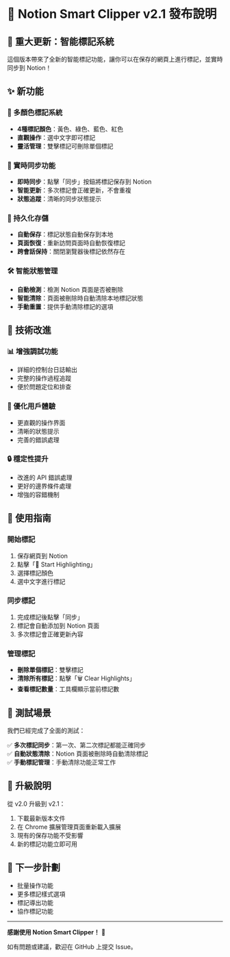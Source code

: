 # 🎉 Notion Smart Clipper v2.1 發布說明

## 🚀 重大更新：智能標記系統

這個版本帶來了全新的智能標記功能，讓你可以在保存的網頁上進行標記，並實時同步到 Notion！

## ✨ 新功能

### 📝 多顏色標記系統
- **4種標記顏色**：黃色、綠色、藍色、紅色
- **直觀操作**：選中文字即可標記
- **靈活管理**：雙擊標記可刪除單個標記

### 🔄 實時同步功能
- **即時同步**：點擊「同步」按鈕將標記保存到 Notion
- **智能更新**：多次標記會正確更新，不會重複
- **狀態追蹤**：清晰的同步狀態提示

### 💾 持久化存儲
- **自動保存**：標記狀態自動保存到本地
- **頁面恢復**：重新訪問頁面時自動恢復標記
- **跨會話保持**：關閉瀏覽器後標記依然存在

### 🛠️ 智能狀態管理
- **自動檢測**：檢測 Notion 頁面是否被刪除
- **智能清除**：頁面被刪除時自動清除本地標記狀態
- **手動重置**：提供手動清除標記的選項

## 🔧 技術改進

### 📊 增強調試功能
- 詳細的控制台日誌輸出
- 完整的操作過程追蹤
- 便於問題定位和排查

### 🎯 優化用戶體驗
- 更直觀的操作界面
- 清晰的狀態提示
- 完善的錯誤處理

### 🔒 穩定性提升
- 改進的 API 錯誤處理
- 更好的邊界條件處理
- 增強的容錯機制

## 📖 使用指南

### 開始標記
1. 保存網頁到 Notion
2. 點擊「📝 Start Highlighting」
3. 選擇標記顏色
4. 選中文字進行標記

### 同步標記
1. 完成標記後點擊「同步」
2. 標記會自動添加到 Notion 頁面
3. 多次標記會正確更新內容

### 管理標記
- **刪除單個標記**：雙擊標記
- **清除所有標記**：點擊「🗑️ Clear Highlights」
- **查看標記數量**：工具欄顯示當前標記數

## 🧪 測試場景

我們已經完成了全面的測試：

✅ **多次標記同步**：第一次、第二次標記都能正確同步  
✅ **自動狀態清除**：Notion 頁面被刪除時自動清除標記  
✅ **手動標記管理**：手動清除功能正常工作  

## 🔄 升級說明

從 v2.0 升級到 v2.1：
1. 下載最新版本文件
2. 在 Chrome 擴展管理頁面重新載入擴展
3. 現有的保存功能不受影響
4. 新的標記功能立即可用

## 🎯 下一步計劃

- 批量操作功能
- 更多標記樣式選項
- 標記導出功能
- 協作標記功能

---

**感謝使用 Notion Smart Clipper！** 🙏

如有問題或建議，歡迎在 GitHub 上提交 Issue。